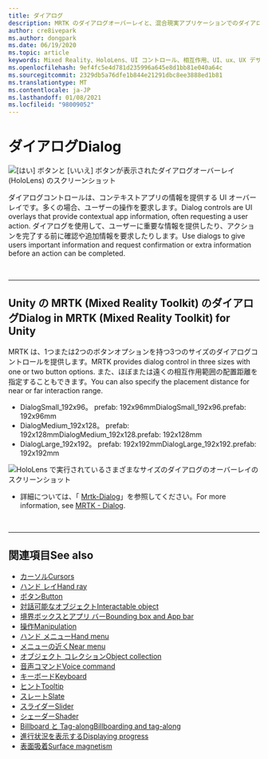 ```yaml
---
title: ダイアログ
description: MRTK のダイアログオーバーレイと、混合現実アプリケーションでのダイアログの使用方法について説明します。
author: cre8ivepark
ms.author: dongpark
ms.date: 06/19/2020
ms.topic: article
keywords: Mixed Reality、HoloLens、UI コントロール、相互作用、UI、ux、UX デザイン、空間 UI、空間相互作用、3D UI、3D UX、mixed reality ヘッドセット、windows mixed reality ヘッドセット、virtual reality ヘッドセット、HoloLens、MRTK、Mixed Reality Toolkit
ms.openlocfilehash: 9ef4fc5e4d781d235996a645e8d1bb81e040a64c
ms.sourcegitcommit: 2329db5a76dfe1b844e21291dbc8ee3888ed1b81
ms.translationtype: MT
ms.contentlocale: ja-JP
ms.lasthandoff: 01/08/2021
ms.locfileid: "98009052"
---
```

# <a name="dialog"></a><span data-ttu-id="46657-104">ダイアログ</span><span class="sxs-lookup"><span data-stu-id="46657-104">Dialog</span></span>

![[はい] ボタンと [いいえ] ボタンが表示されたダイアログオーバーレイ (HoloLens) のスクリーンショット](images/MRTK_UX_Dialog.jpg)

<span data-ttu-id="46657-106">ダイアログコントロールは、コンテキストアプリの情報を提供する UI オーバーレイです。多くの場合、ユーザーの操作を要求します。</span><span class="sxs-lookup"><span data-stu-id="46657-106">Dialog controls are UI overlays that provide contextual app information, often requesting a user action.</span></span> <span data-ttu-id="46657-107">ダイアログを使用して、ユーザーに重要な情報を提供したり、アクションを完了する前に確認や追加情報を要求したりします。</span><span class="sxs-lookup"><span data-stu-id="46657-107">Use dialogs to give users important information and request confirmation or extra information before an action can be completed.</span></span>

<br>

---

## <a name="dialog-in-mrtk-mixed-reality-toolkit-for-unity"></a><span data-ttu-id="46657-108">Unity の MRTK (Mixed Reality Toolkit) のダイアログ</span><span class="sxs-lookup"><span data-stu-id="46657-108">Dialog in MRTK (Mixed Reality Toolkit) for Unity</span></span>
<span data-ttu-id="46657-109">MRTK は、1つまたは2つのボタンオプションを持つ3つのサイズのダイアログコントロールを提供します。</span><span class="sxs-lookup"><span data-stu-id="46657-109">MRTK provides dialog control in three sizes with one or two button options.</span></span> <span data-ttu-id="46657-110">また、ほぼまたは遠くの相互作用範囲の配置距離を指定することもできます。</span><span class="sxs-lookup"><span data-stu-id="46657-110">You can also specify the placement distance for near or far interaction range.</span></span> 

- <span data-ttu-id="46657-111">DialogSmall_192x96。 prefab: 192x96mm</span><span class="sxs-lookup"><span data-stu-id="46657-111">DialogSmall_192x96.prefab: 192x96mm</span></span>
- <span data-ttu-id="46657-112">DialogMedium_192x128。 prefab: 192x128mm</span><span class="sxs-lookup"><span data-stu-id="46657-112">DialogMedium_192x128.prefab: 192x128mm</span></span>
- <span data-ttu-id="46657-113">DialogLarge_192x192。 prefab: 192x192mm</span><span class="sxs-lookup"><span data-stu-id="46657-113">DialogLarge_192x192.prefab: 192x192mm</span></span>

![HoloLens で実行されているさまざまなサイズのダイアログのオーバーレイのスクリーンショット](images/MRTK_UX_Dialog_Types.jpg)


* <span data-ttu-id="46657-115">詳細については、「 [Mrtk-Dialog](https://microsoft.github.io/MixedRealityToolkit-Unity/Assets/MRTK/SDK/Experimental/Dialog/README_Dialog.html)」を参照してください。</span><span class="sxs-lookup"><span data-stu-id="46657-115">For more information, see [MRTK - Dialog](https://microsoft.github.io/MixedRealityToolkit-Unity/Assets/MRTK/SDK/Experimental/Dialog/README_Dialog.html).</span></span>

<br>

---

## <a name="see-also"></a><span data-ttu-id="46657-116">関連項目</span><span class="sxs-lookup"><span data-stu-id="46657-116">See also</span></span>

* [<span data-ttu-id="46657-117">カーソル</span><span class="sxs-lookup"><span data-stu-id="46657-117">Cursors</span></span>](cursors.md)
* [<span data-ttu-id="46657-118">ハンド レイ</span><span class="sxs-lookup"><span data-stu-id="46657-118">Hand ray</span></span>](point-and-commit.md)
* [<span data-ttu-id="46657-119">ボタン</span><span class="sxs-lookup"><span data-stu-id="46657-119">Button</span></span>](button.md)
* [<span data-ttu-id="46657-120">対話可能なオブジェクト</span><span class="sxs-lookup"><span data-stu-id="46657-120">Interactable object</span></span>](interactable-object.md)
* [<span data-ttu-id="46657-121">境界ボックスとアプリ バー</span><span class="sxs-lookup"><span data-stu-id="46657-121">Bounding box and App bar</span></span>](app-bar-and-bounding-box.md)
* [<span data-ttu-id="46657-122">操作</span><span class="sxs-lookup"><span data-stu-id="46657-122">Manipulation</span></span>](direct-manipulation.md)
* [<span data-ttu-id="46657-123">ハンド メニュー</span><span class="sxs-lookup"><span data-stu-id="46657-123">Hand menu</span></span>](hand-menu.md)
* [<span data-ttu-id="46657-124">メニューの近く</span><span class="sxs-lookup"><span data-stu-id="46657-124">Near menu</span></span>](near-menu.md)
* [<span data-ttu-id="46657-125">オブジェクト コレクション</span><span class="sxs-lookup"><span data-stu-id="46657-125">Object collection</span></span>](object-collection.md)
* [<span data-ttu-id="46657-126">音声コマンド</span><span class="sxs-lookup"><span data-stu-id="46657-126">Voice command</span></span>](voice-input.md)
* [<span data-ttu-id="46657-127">キーボード</span><span class="sxs-lookup"><span data-stu-id="46657-127">Keyboard</span></span>](keyboard.md)
* [<span data-ttu-id="46657-128">ヒント</span><span class="sxs-lookup"><span data-stu-id="46657-128">Tooltip</span></span>](tooltip.md)
* [<span data-ttu-id="46657-129">スレート</span><span class="sxs-lookup"><span data-stu-id="46657-129">Slate</span></span>](slate.md)
* [<span data-ttu-id="46657-130">スライダー</span><span class="sxs-lookup"><span data-stu-id="46657-130">Slider</span></span>](slider.md)
* [<span data-ttu-id="46657-131">シェーダー</span><span class="sxs-lookup"><span data-stu-id="46657-131">Shader</span></span>](shader.md)
* [<span data-ttu-id="46657-132">Billboard と Tag-along</span><span class="sxs-lookup"><span data-stu-id="46657-132">Billboarding and tag-along</span></span>](billboarding-and-tag-along.md)
* [<span data-ttu-id="46657-133">進行状況を表示する</span><span class="sxs-lookup"><span data-stu-id="46657-133">Displaying progress</span></span>](progress.md)
* [<span data-ttu-id="46657-134">表面吸着</span><span class="sxs-lookup"><span data-stu-id="46657-134">Surface magnetism</span></span>](surface-magnetism.md)
